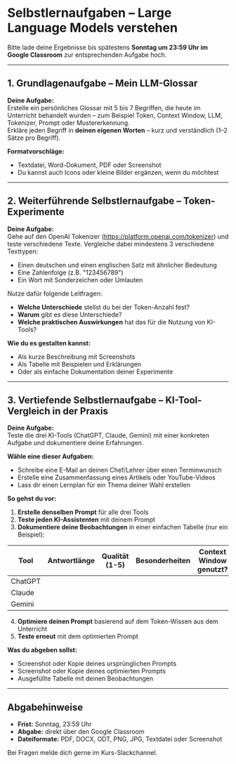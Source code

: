 # Selbstlernaufgaben – Large Language Models verstehen

Bitte lade deine Ergebnisse bis spätestens **Sonntag um 23:59 Uhr im Google Classroom** zur entsprechenden Aufgabe hoch.

---

## 1. Grundlagenaufgabe – Mein LLM-Glossar

**Deine Aufgabe:**  
Erstelle ein persönliches Glossar mit 5 bis 7 Begriffen, die heute im Unterricht behandelt wurden – zum Beispiel Token, Context Window, LLM, Tokenizer, Prompt oder Mustererkennung.  
Erkläre jeden Begriff in **deinen eigenen Worten** – kurz und verständlich (1–2 Sätze pro Begriff).

**Formatvorschläge:**  
- Textdatei, Word-Dokument, PDF oder Screenshot  
- Du kannst auch Icons oder kleine Bilder ergänzen, wenn du möchtest

---

## 2. Weiterführende Selbstlernaufgabe – Token-Experimente

**Deine Aufgabe:**  
Gehe auf den OpenAI Tokenizer (https://platform.openai.com/tokenizer) und teste verschiedene Texte. Vergleiche dabei mindestens 3 verschiedene Texttypen:
- Einen deutschen und einen englischen Satz mit ähnlicher Bedeutung
- Eine Zahlenfolge (z.B. "123456789")
- Ein Wort mit Sonderzeichen oder Umlauten

Nutze dafür folgende Leitfragen:
- **Welche Unterschiede** stellst du bei der Token-Anzahl fest?  
- **Warum** gibt es diese Unterschiede?  
- **Welche praktischen Auswirkungen** hat das für die Nutzung von KI-Tools?

**Wie du es gestalten kannst:**  
- Als kurze Beschreibung mit Screenshots  
- Als Tabelle mit Beispielen und Erklärungen  
- Oder als einfache Dokumentation deiner Experimente

---

## 3. Vertiefende Selbstlernaufgabe – KI-Tool-Vergleich in der Praxis

**Deine Aufgabe:**  
Teste die drei KI-Tools (ChatGPT, Claude, Gemini) mit einer konkreten Aufgabe und dokumentiere deine Erfahrungen.

**Wähle eine dieser Aufgaben:**
- Schreibe eine E-Mail an deinen Chef/Lehrer über einen Terminwunsch
- Erstelle eine Zusammenfassung eines Artikels oder YouTube-Videos
- Lass dir einen Lernplan für ein Thema deiner Wahl erstellen

**So gehst du vor:**
1. **Erstelle denselben Prompt** für alle drei Tools
2. **Teste jeden KI-Assistenten** mit deinem Prompt
3. **Dokumentiere deine Beobachtungen** in einer einfachen Tabelle (nur ein Beispiel):

| Tool | Antwortlänge | Qualität (1-5) | Besonderheiten | Context Window genutzt? |
|------|--------------|----------------|----------------|------------------------|
| ChatGPT | | | | |
| Claude | | | | |
| Gemini | | | | |

4. **Optimiere deinen Prompt** basierend auf dem Token-Wissen aus dem Unterricht
5. **Teste erneut** mit dem optimierten Prompt

**Was du abgeben sollst:**
- Screenshot oder Kopie deines ursprünglichen Prompts
- Screenshot oder Kopie deines optimierten Prompts  
- Ausgefüllte Tabelle mit deinen Beobachtungen

---

## Abgabehinweise

- **Frist:** Sonntag, 23:59 Uhr  
- **Abgabe:** direkt über den Google Classroom
- **Dateiformate:** PDF, DOCX, ODT, PNG, JPG, Textdatei oder Screenshot

Bei Fragen melde dich gerne im Kurs-Slackchannel.
